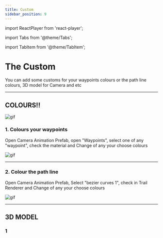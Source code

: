 ```yaml
---
title: Custom
sidebar_position: 9
---
```


import ReactPlayer from 'react-player';

import Tabs from '@theme/Tabs';

import TabItem from '@theme/TabItem';

# The Custom

You can add some customs for your waypoints colours or the path line colours, 3D model for Camera and etc

---

## COLOURS!!

![gif](@site/static/img/WaypointsandLineColours.webp)

### 1. Colours your waypoints
Open Camera Animation Prefab, open "Waypoints", select one of any "waypoint", check the material and Change of any your choose colours

![gif](@site/static/img/WaypointsColours.webp)

---

### 2. Colour the path line
Open Camera Animation Prefab, Select "bezier curves 1", check in Trail Renderer and Change of any your choose colours

![gif](@site/static/img/LineColours.webp)

---

## 3D MODEL

### 1